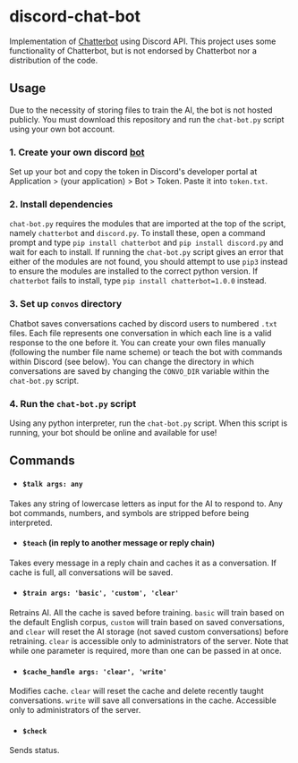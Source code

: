 # discord-chat-bot
Implementation of [Chatterbot](https://github.com/gunthercox/ChatterBot) using Discord API. This project uses some functionality of Chatterbot, but is not endorsed by Chatterbot nor a distribution of the code.

## Usage
Due to the necessity of storing files to train the AI, the bot is not hosted publicly. You must download this repository and run the `chat-bot.py` script using your own bot account.

### 1. Create your own discord [bot](https://discord.com/developers/docs/intro)
Set up your bot and copy the token in Discord's developer portal at Application > (your application) > Bot > Token. Paste it into `token.txt`.

### 2. Install dependencies
`chat-bot.py` requires the modules that are imported at the top of the script, namely `chatterbot` and `discord.py`. To install these, open a command prompt and type `pip install chatterbot` and `pip install discord.py` and wait for each to install. If running the `chat-bot.py` script gives an error that either of the modules are not found, you should attempt to use `pip3` instead to ensure the modules are installed to the correct python version. If `chatterbot` fails to install, type `pip install chatterbot=1.0.0` instead.

### 3. Set up `convos` directory
Chatbot saves conversations cached by discord users to numbered `.txt` files. Each file represents one conversation in which each line is a valid response to the one before it. You can create your own files manually (following the number file name scheme) or teach the bot with commands within Discord (see below). You can change the directory in which conversations are saved by changing the `CONVO_DIR` variable within the `chat-bot.py` script.

### 4. Run the `chat-bot.py` script
Using any python interpreter, run the `chat-bot.py` script. When this script is running, your bot should be online and available for use!

## Commands
* #### `$talk args: any`
Takes any string of lowercase letters as input for the AI to respond to. Any bot commands, numbers, and symbols are stripped before being interpreted.
* #### `$teach` (in reply to another message or reply chain)
Takes every message in a reply chain and caches it as a conversation. If cache is full, all conversations will be saved.
* #### `$train args: 'basic', 'custom', 'clear'`
Retrains AI. All the cache is saved before training. `basic` will train based on the default English corpus, `custom` will train based on saved conversations, and `clear` will reset the AI storage (not saved custom conversations) before retraining. `clear` is accessible only to administrators of the server. Note that while one parameter is required, more than one can be passed in at once.
* #### `$cache_handle args: 'clear', 'write'`
Modifies cache. `clear` will reset the cache and delete recently taught conversations. `write` will save all conversations in the cache. Accessible only to administrators of the server.
* #### `$check`
Sends status.
